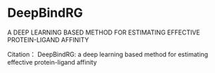 # DeepBindRG
A DEEP LEARNING BASED METHOD FOR ESTIMATING EFFECTIVE PROTEIN-LIGAND AFFINITY


Citation：
DeepBindRG: a deep learning based method for estimating effective protein-ligand affinity
 
